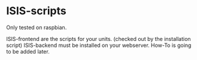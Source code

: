 ISIS-scripts
============

Only tested on raspbian.

ISIS-frontend are the scripts for your units. (checked out by the installation script)
ISIS-backend must be installed on your webserver.
How-To is going to be added later.
